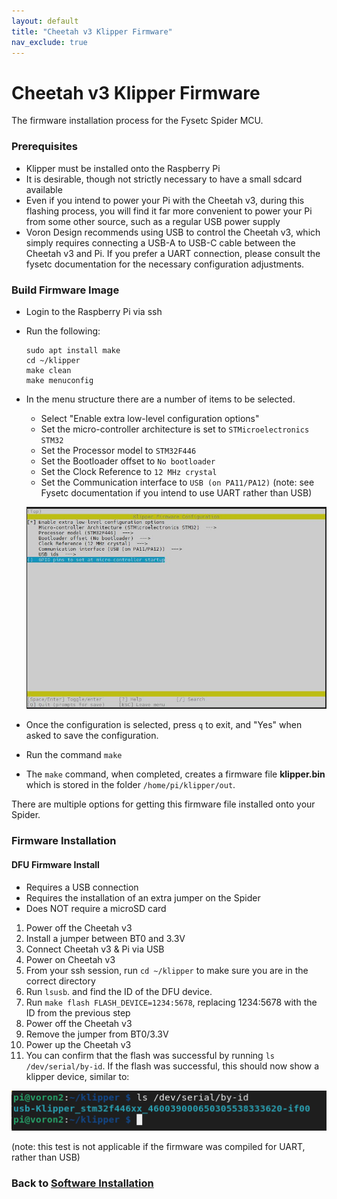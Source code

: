 ```yaml
---
layout: default
title: "Cheetah v3 Klipper Firmware"
nav_exclude: true
---
```


# Cheetah v3 Klipper Firmware

The firmware installation process for the Fysetc Spider MCU.

### Prerequisites

* Klipper must be installed onto the Raspberry Pi
* It is desirable, though not strictly necessary to have a small sdcard available
* Even if you intend to power your Pi with the Cheetah v3, during this flashing process, you will find it far more convenient to power your Pi from some other source, such as a regular USB power supply
* Voron Design recommends using USB to control the Cheetah v3, which simply requires connecting a USB-A to USB-C cable between the Cheetah v3 and Pi.  If you prefer a UART connection, please consult the fysetc documentation for the necessary configuration adjustments.

### Build Firmware Image

* Login to the Raspberry Pi via ssh
* Run the following:

   ```
   sudo apt install make
   cd ~/klipper
   make clean
   make menuconfig
   ```

* In the menu structure there are a number of items to be selected.
  * Select "Enable extra low-level configuration options"
  * Set the micro-controller architecture is set to `STMicroelectronics STM32`
  * Set the Processor model to `STM32F446`
  * Set the Bootloader offset to `No bootloader`
  * Set the Clock Reference to `12 MHz crystal`
  * Set the Communication interface to `USB (on PA11/PA12)`  (note: see Fysetc documentation if you intend to use UART rather than USB)

   ![](./makemenuconfig.jpg)

* Once the configuration is selected, press `q` to exit, and "Yes" when  asked to save the configuration.

* Run the command `make`
* The `make` command, when completed, creates a firmware file **klipper.bin** which is stored in the folder `/home/pi/klipper/out`.  

There are multiple options for getting this firmware file installed onto your Spider.

### Firmware Installation
#### DFU Firmware Install

* Requires a USB connection
* Requires the installation of an extra jumper on the Spider
* Does NOT require a microSD card

1. Power off the Cheetah v3
2. Install a jumper between BT0 and 3.3V
3. Connect Cheetah v3 & Pi via USB
4. Power on Cheetah v3
5. From your ssh session, run `cd ~/klipper` to make sure you are in the correct directory
6. Run `lsusb`. and find the ID of the DFU device.
7. Run `make flash FLASH_DEVICE=1234:5678`, replacing 1234:5678 with the ID from the previous step
8. Power off the Cheetah v3
9. Remove the jumper from BT0/3.3V
10. Power up the Cheetah v3
11. You can confirm that the flash was successful by running `ls /dev/serial/by-id`.  If the flash was successful, this should now show a klipper device, similar to:
 
   ![](./stm32f446_id.png)

   (note: this test is not applicable if the firmware was compiled for UART, rather than USB)
   
### Back to [Software Installation](./index.md#klipper-octoprint-configuration)
